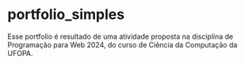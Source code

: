 # portfolio_simples
Esse portfolio é resultado de uma atividade proposta na disciplina de Programação para Web 2024, do curso de Ciência da Computação da UFOPA.
